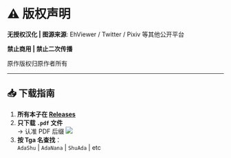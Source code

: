 # ⚠️ 版权声明

**无授权汉化 | 图源来源**: EhViewer / Twitter / Pixiv  等其他公开平台

**禁止商用 | 禁止二次传播**  

原作版权归原作者所有

---

## 📥 下载指南
1. **所有本子在 [Releases](https://github.com/你的用户名/仓库名/releases)**
2. **只下载 `.pdf` 文件**  
   → 认准 PDF 后缀 ![](https://img.icons8.com/ios/50/pdf.png)
3. **按 Tga 名查找**：  
   `AdaShu` | `AdaNana` | `ShuAda`  | etc
   

